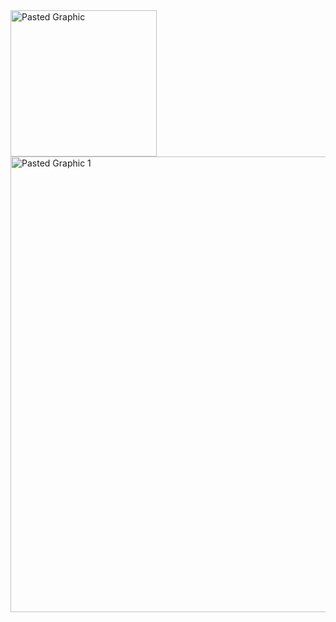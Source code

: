 <img width="234" alt="Pasted Graphic" src="https://github.com/user-attachments/assets/6164b18e-c211-41b3-bd32-3c29d4bbfbb7" />

<img width="729" alt="Pasted Graphic 1" src="https://github.com/user-attachments/assets/e65816ff-2406-4c39-8c31-875644f8b247" />


